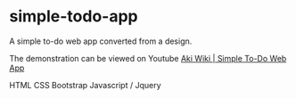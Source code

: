 # simple-todo-app

A simple to-do web app converted from a design.

The demonstration can be viewed on Youtube
[Aki Wiki | Simple To-Do Web App](https://www.youtube.com/watch?v=nd5Hwe1zcys)

HTML CSS Bootstrap Javascript / Jquery
